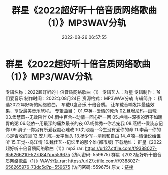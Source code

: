 ﻿---
title: 群星《2022超好听十倍音质网络歌曲（1）》MP3WAV分轨
date: 2022-08-26 06:57:55
categories: WAV车载音乐、镜像
tags: 华语中文
---
# 群星《2022超好听十倍音质网络歌曲（1）》MP3/WAV分轨

专辑名称：2022超好听的十倍音质网络歌曲（1）
专辑艺人：群星
专辑制作：爷们爱音乐
制作时间：2022年08月24日
资源格式：MP3\WAV分轨
专辑简介：
精选2022年好听的网络歌曲。
车载U盘音乐,十倍音质。
让车载音响发挥最佳效果，享受最美音乐旅程。
专辑曲目：
01.李英--爱情的死角
02.旦增尼玛--画魂
03.孟慧圆--无效陪伴
04.雨中百合--动情一回心碎一回
05.卢喃--深夜的酒不如暖胃的粥
06.晓依--用最深的痛熬最长的夜
07.杨优秀--你若宠我
08.燕栖--假装忘记你
09.涓子--你另有所爱我痴心难改
10.刘晓超--今生没有爱你的命
11.李英--你的心是否收的回
12.安儿陈--爱字当头
13.杨少军--清风和自由
14.卢喃--情话说给谁听
15.王觉--乌江情
16.魏佳艺--记忆里的那个谁(都市版)
下载地址：
群星《2022超好听十倍音质网络歌曲（1）》mp3.rar: https://url27.ctfile.com/f/9388027-656266210-527d84?p=559675
(访问密码: 559675)
群星《2022超好听十倍音质网络歌曲（1）》WAV分轨.rar: https://url27.ctfile.com/f/9388027-656265976-73dc5d?p=559675
(访问密码: 559675)
原文：[链接](https://blog.sina.com.cn/s/blog_1647c7e7601030z1w.html)